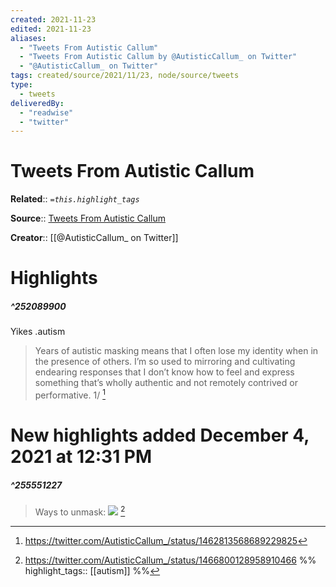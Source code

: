 ```yaml
---
created: 2021-11-23
edited: 2021-11-23
aliases:
  - "Tweets From Autistic Callum"
  - "Tweets From Autistic Callum by @AutisticCallum_ on Twitter"
  - "@AutisticCallum_ on Twitter"
tags: created/source/2021/11/23, node/source/tweets
type: 
  - tweets
deliveredBy: 
  - "readwise"
  - "twitter"
---
```

# Tweets From Autistic Callum

**Related**:: 
*`=this.highlight_tags`*

**Source**:: [Tweets From Autistic Callum](https://twitter.com/AutisticCallum_)

**Creator**:: [[@AutisticCallum_ on Twitter]]

# Highlights
##### ^252089900
Yikes .autism  
> Years of autistic masking means that I often lose my identity when in the presence of others. I’m so used to mirroring and cultivating endearing responses that I don’t know how to feel and express something that’s wholly authentic and not remotely contrived or performative. 1/ 
  [^252089900]

[^252089900]: https://twitter.com/AutisticCallum_/status/1462813568689229825

# New highlights added December 4, 2021 at 12:31 PM
##### ^255551227
  
> Ways to unmask: 
> ![](https://pbs.twimg.com/media/FFse8RVXIAMVlbw.jpg) 
  [^255551227]

[^255551227]: https://twitter.com/AutisticCallum_/status/1466800128958910466
%%
highlight_tags:: [[autism]]
%%
